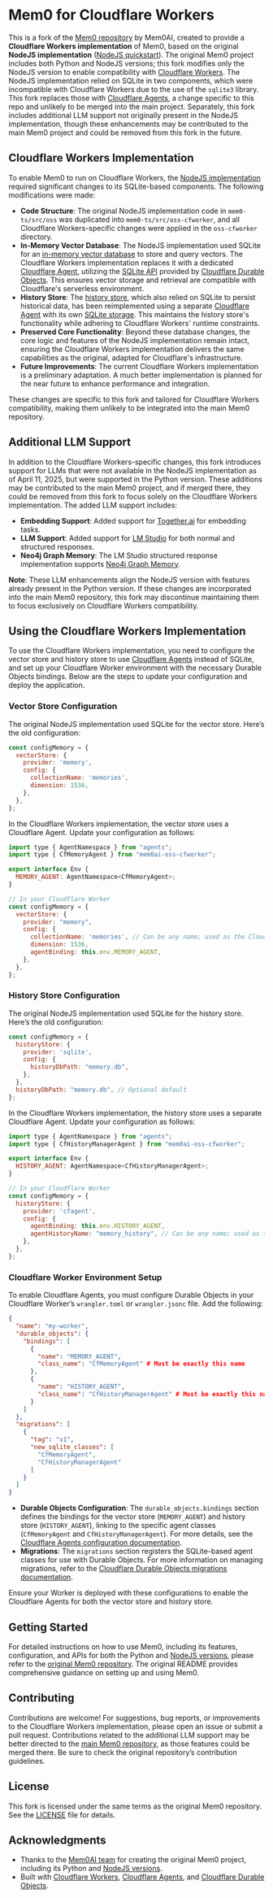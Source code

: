# Mem0 for Cloudflare Workers

This is a fork of the [Mem0 repository](https://github.com/mem0ai/mem0) by Mem0AI, created to provide a **Cloudflare Workers implementation** of Mem0, based on the original **NodeJS implementation** ([NodeJS quickstart](https://docs.mem0.ai/open-source/node-quickstart)). The original Mem0 project includes both Python and NodeJS versions; this fork modifies only the NodeJS version to enable compatibility with [Cloudflare Workers](https://workers.cloudflare.com/). The NodeJS implementation relied on SQLite in two components, which were incompatible with Cloudflare Workers due to the use of the `sqlite3` library. This fork replaces those with [Cloudflare Agents](https://developers.cloudflare.com/agents/), a change specific to this repo and unlikely to be merged into the main project. Separately, this fork includes additional LLM support not originally present in the NodeJS implementation, though these enhancements may be contributed to the main Mem0 project and could be removed from this fork in the future.

## Cloudflare Workers Implementation

To enable Mem0 to run on Cloudflare Workers, the [NodeJS implementation](https://docs.mem0.ai/open-source/node-quickstart) required significant changes to its SQLite-based components. The following modifications were made:

- **Code Structure**: The original NodeJS implementation code in `mem0-ts/src/oss` was duplicated into `mem0-ts/src/oss-cfworker`, and all Cloudflare Workers-specific changes were applied in the `oss-cfworker` directory.
- **In-Memory Vector Database**: The NodeJS implementation used SQLite for an [in-memory vector database](https://docs.mem0.ai/components/vectordbs/config) to store and query vectors. The Cloudflare Workers implementation replaces it with a dedicated [Cloudflare Agent](https://developers.cloudflare.com/agents/), utilizing the [SQLite API](https://developers.cloudflare.com/agents/api-reference/store-and-sync-state/#sql-api) provided by [Cloudflare Durable Objects](https://developers.cloudflare.com/durable-objects/). This ensures vector storage and retrieval are compatible with Cloudflare's serverless environment.
- **History Store**: The [history store](https://docs.mem0.ai/open-source/node-quickstart#history-store), which also relied on SQLite to persist historical data, has been reimplemented using a separate [Cloudflare Agent](https://developers.cloudflare.com/agents/) with its own [SQLite storage](https://developers.cloudflare.com/agents/api-reference/store-and-sync-state/#sql-api). This maintains the history store's functionality while adhering to Cloudflare Workers' runtime constraints.
- **Preserved Core Functionality**: Beyond these database changes, the core logic and features of the NodeJS implementation remain intact, ensuring the Cloudflare Workers implementation delivers the same capabilities as the original, adapted for Cloudflare's infrastructure.
- **Future Improvements**: The current Cloudflare Workers implementation is a preliminary adaptation. A much better implementation is planned for the near future to enhance performance and integration.

These changes are specific to this fork and tailored for Cloudflare Workers compatibility, making them unlikely to be integrated into the main Mem0 repository.

## Additional LLM Support

In addition to the Cloudflare Workers-specific changes, this fork introduces support for LLMs that were not available in the NodeJS implementation as of April 11, 2025, but were supported in the Python version. These additions may be contributed to the main Mem0 project, and if merged there, they could be removed from this fork to focus solely on the Cloudflare Workers implementation. The added LLM support includes:

- **Embedding Support**: Added support for [Together.ai](https://docs.mem0.ai/components/embedders/overview) for embedding tasks.
- **LLM Support**: Added support for [LM Studio](https://docs.mem0.ai/components/llms/overview) for both normal and structured responses.
- **Neo4j Graph Memory**: The LM Studio structured response implementation supports [Neo4j Graph Memory](https://docs.mem0.ai/open-source/graph_memory/overview).

**Note**: These LLM enhancements align the NodeJS version with features already present in the Python version. If these changes are incorporated into the main Mem0 repository, this fork may discontinue maintaining them to focus exclusively on Cloudflare Workers compatibility.

## Using the Cloudflare Workers Implementation

To use the Cloudflare Workers implementation, you need to configure the vector store and history store to use [Cloudflare Agents](https://developers.cloudflare.com/agents/) instead of SQLite, and set up your Cloudflare Worker environment with the necessary Durable Objects bindings. Below are the steps to update your configuration and deploy the application.

### Vector Store Configuration

The original NodeJS implementation used SQLite for the vector store. Here’s the old configuration:

```javascript
const configMemory = {
  vectorStore: {
	provider: 'memory',
	config: {
	  collectionName: 'memories',
	  dimension: 1536,
	},
  },
};
```

In the Cloudflare Workers implementation, the vector store uses a Cloudflare Agent. Update your configuration as follows:

```javascript
import type { AgentNamespace } from "agents";
import type { CfMemoryAgent } from "mem0ai-oss-cfworker";

export interface Env {
  MEMORY_AGENT: AgentNamespace<CfMemoryAgent>;
}

// In your Cloudflare Worker
const configMemory = {
  vectorStore: {
	provider: "memory",
	config: {
	  collectionName: 'memories', // Can be any name; used as the Cloudflare Agent ID
	  dimension: 1536,
	  agentBinding: this.env.MEMORY_AGENT,
	},
  },
};
```

### History Store Configuration

The original NodeJS implementation used SQLite for the history store. Here’s the old configuration:

```javascript
const configMemory = {
  historyStore: {
	provider: 'sqlite',
	config: {
	  historyDbPath: "memory.db",
	},
  },
  historyDbPath: "memory.db", // Optional default
};
```

In the Cloudflare Workers implementation, the history store uses a separate Cloudflare Agent. Update your configuration as follows:

```javascript
import type { AgentNamespace } from "agents";
import type { CfHistoryManagerAgent } from "mem0ai-oss-cfworker";

export interface Env {
  HISTORY_AGENT: AgentNamespace<CfHistoryManagerAgent>;
}

// In your Cloudflare Worker
const configMemory = {
  historyStore: {
	provider: 'cfagent',
	config: {
	  agentBinding: this.env.HISTORY_AGENT,
	  agentHistoryName: "memory_history", // Can be any name; used as the Cloudflare Agent ID
	},
  },
};
```

### Cloudflare Worker Environment Setup

To enable Cloudflare Agents, you must configure Durable Objects in your Cloudflare Worker’s `wrangler.toml` or `wrangler.jsonc` file. Add the following:

```json
{
  "name": "my-worker",
  "durable_objects": {
	"bindings": [
	  {
		"name": "MEMORY_AGENT",
		"class_name": "CfMemoryAgent" # Must be exactly this name
	  },
	  {
		"name": "HISTORY_AGENT",
		"class_name": "CfHistoryManagerAgent" # Must be exactly this name
	  }
	]
  },
  "migrations": [
	{
	  "tag": "v1",
	  "new_sqlite_classes": [
		"CfMemoryAgent",
		"CfHistoryManagerAgent"
	  ]
	}
  ]
}
```

- **Durable Objects Configuration**: The `durable_objects.bindings` section defines the bindings for the vector store (`MEMORY_AGENT`) and history store (`HISTORY_AGENT`), linking to the specific agent classes (`CfMemoryAgent` and `CfHistoryManagerAgent`). For more details, see the [Cloudflare Agents configuration documentation](https://developers.cloudflare.com/agents/api-reference/configuration/).
- **Migrations**: The `migrations` section registers the SQLite-based agent classes for use with Durable Objects. For more information on managing migrations, refer to the [Cloudflare Durable Objects migrations documentation](https://developers.cloudflare.com/durable-objects/reference/durable-objects-migrations/).

Ensure your Worker is deployed with these configurations to enable the Cloudflare Agents for both the vector store and history store.

## Getting Started

For detailed instructions on how to use Mem0, including its features, configuration, and APIs for both the Python and [NodeJS versions](https://docs.mem0.ai/open-source/node-quickstart), please refer to the [original Mem0 repository](https://github.com/mem0ai/mem0). The original README provides comprehensive guidance on setting up and using Mem0.

## Contributing

Contributions are welcome! For suggestions, bug reports, or improvements to the Cloudflare Workers implementation, please open an issue or submit a pull request. Contributions related to the additional LLM support may be better directed to the [main Mem0 repository](https://github.com/mem0ai/mem0), as those features could be merged there. Be sure to check the original repository’s contribution guidelines.

## License

This fork is licensed under the same terms as the original Mem0 repository. See the [LICENSE](LICENSE) file for details.

## Acknowledgments

- Thanks to the [Mem0AI team](https://github.com/mem0ai) for creating the original Mem0 project, including its Python and [NodeJS versions](https://docs.mem0.ai/open-source/node-quickstart).
- Built with [Cloudflare Workers](https://workers.cloudflare.com/), [Cloudflare Agents](https://developers.cloudflare.com/agents/), and [Cloudflare Durable Objects](https://developers.cloudflare.com/durable-objects/).